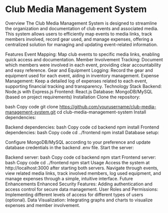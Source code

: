 # Club Media Management System
Overview
The Club Media Management System is designed to streamline the organization and documentation of club events and associated media. This system allows users to efficiently map events to media links, track members involved, record gear used, and manage expenses, offering a centralized solution for managing and updating event-related information.

Features
Event Mapping: Map club events to specific media links, enabling quick access and documentation.
Member Involvement Tracking: Document which members were involved in each event, providing clear accountability and easy reference.
Gear and Equipment Logging: Record the gear and equipment used for each event, aiding in inventory management.
Expense Management: Keep a detailed log of expenses related to each event, supporting financial tracking and transparency.
Technology Stack
Backend: Node.js with Express.js
Frontend: React.js
Database: MongoDB/MySQL (based on project requirements)
Installation
Clone the repository:

bash
Copy code
git clone https://github.com/yourusername/club-media-management-system.git
cd club-media-management-system
Install dependencies:

Backend dependencies:
bash
Copy code
cd backend
npm install
Frontend dependencies:
bash
Copy code
cd ../frontend
npm install
Database setup:

Configure MongoDB/MySQL according to your preference and update database credentials in the backend .env file.
Start the server:

Backend server:
bash
Copy code
cd backend
npm start
Frontend server:
bash
Copy code
cd ../frontend
npm start
Usage
Access the system at http://localhost:3000 after starting both servers.
Navigate through events, view related media links, track involved members, log used equipment, and manage expenses through a simple, intuitive interface.
Future Enhancements
Enhanced Security Features: Adding authentication and access control for secure data management.
User Roles and Permissions: Implementing different levels of access for different types of users (optional).
Data Visualization: Integrating graphs and charts to visualize expenses and member involvement.
